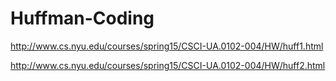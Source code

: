 # Huffman-Coding

http://www.cs.nyu.edu/courses/spring15/CSCI-UA.0102-004/HW/huff1.html

http://www.cs.nyu.edu/courses/spring15/CSCI-UA.0102-004/HW/huff2.html
